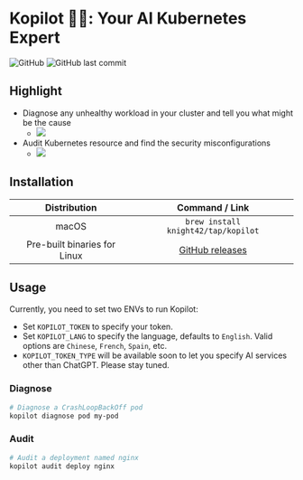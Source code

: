 # Kopilot 🧑‍✈️: Your AI Kubernetes Expert

![GitHub](https://img.shields.io/github/license/knight42/kopilot)
![GitHub last commit](https://img.shields.io/github/last-commit/knight42/kopilot)

## Highlight

* Diagnose any unhealthy workload in your cluster and tell you what might be the cause
  * ![](https://user-images.githubusercontent.com/4237254/226960414-a343b624-b95f-479c-840f-10fb9dc5de05.gif)
* Audit Kubernetes resource and find the security misconfigurations
  * ![](https://user-images.githubusercontent.com/4237254/226959542-57193653-0afe-4a8b-bee6-ab96bacdfa83.gif)

## Installation

|         Distribution         |                         Command / Link                          |
|:----------------------------:|:---------------------------------------------------------------:|
|            macOS             |               `brew install knight42/tap/kopilot`               |
| Pre-built binaries for Linux | [GitHub releases](https://github.com/knight42/kopilot/releases) |

## Usage

Currently, you need to set two ENVs to run Kopilot:
* Set `KOPILOT_TOKEN` to specify your token.
* Set `KOPILOT_LANG` to specify the language, defaults to `English`. Valid options are `Chinese`, `French`, `Spain`, etc.
* `KOPILOT_TOKEN_TYPE` will be available soon to let you specify AI services other than ChatGPT. Please stay tuned.

### Diagnose

```bash
# Diagnose a CrashLoopBackOff pod
kopilot diagnose pod my-pod
```

### Audit

```bash
# Audit a deployment named nginx
kopilot audit deploy nginx
```
